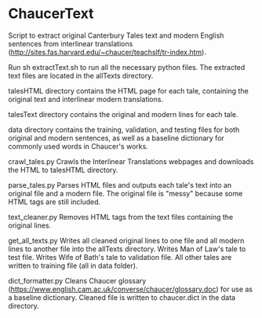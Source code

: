 # ChaucerText

Script to extract original Canterbury Tales text and modern English sentences from interlinear translations (http://sites.fas.harvard.edu/~chaucer/teachslf/tr-index.htm).

Run sh extractText.sh to run all the necessary python files. The extracted text files are located in the allTexts directory.

talesHTML directory 
contains the HTML page for each tale, containing the original text and interlinear modern translations.

talesText directory 
contains the original and modern lines for each tale.

data directory
contains the training, validation, and testing files for both original and modern sentences, as well as a baseline dictionary for commonly used words in Chaucer's works.

crawl_tales.py 
Crawls the Interlinear Translations webpages and downloads the HTML to talesHTML directory.

parse_tales.py
Parses HTML files and outputs each tale's text into an original file and a modern file. The original file is "messy" because some HTML tags are still included.

text_cleaner.py
Removes HTML tags from the text files containing the original lines.

get_all_texts.py
Writes all cleaned original lines to one file and all modern lines to another file into the allTexts directory.
Writes Man of Law's tale to test file. Writes Wife of Bath's tale to validation file. All other tales are written to training file (all in data folder).

dict_formatter.py
Cleans Chaucer glossary (https://www.english.cam.ac.uk/converse/chaucer/glossary.doc) for use as a baseline dictionary. Cleaned file is written to chaucer.dict in the data directory.
